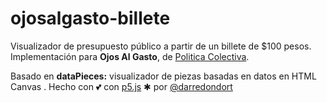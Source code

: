 # ojosalgasto-billete
Visualizador de presupuesto público a partir de un billete de $100 pesos.
Implementación para **Ojos Al Gasto**, de [Politica Colectiva](https://politicacolectiva.com/).


Basado en **dataPieces:** visualizador de piezas basadas en datos en HTML Canvas .
Hecho con 💕 con [p5.js](https://p5js.org) ✱
por [@darredondort](https://github.com/darredondort)

